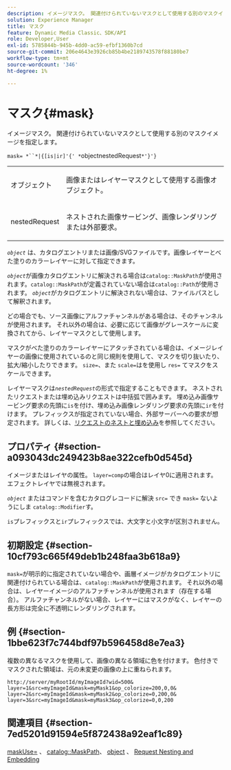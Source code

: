 ```yaml
---
description: イメージマスク。 関連付けられていないマスクとして使用する別のマスクイメージを指定します。
solution: Experience Manager
title: マスク
feature: Dynamic Media Classic、SDK/API
role: Developer,User
exl-id: 5785844b-945b-4dd0-ac59-efbf1360b7cd
source-git-commit: 206e4643e3926cb85b4be2189743578f88180be7
workflow-type: tm+mt
source-wordcount: '346'
ht-degree: 1%

---
```


# マスク{#mask}

イメージマスク。 関連付けられていないマスクとして使用する別のマスクイメージを指定します。

`mask= *``*|{[is|ir]'{' *`objectnestedRequest`*'}'}`

<table id="simpletable_F5A8CD8D7E9B48DAB3C8184E8FE60D9B"> 
 <tr class="strow"> 
  <td class="stentry"> <p><span class="varname"> オブジェクト</span> </p></td> 
  <td class="stentry"> <p>画像またはレイヤーマスクとして使用する画像オブジェクト。 </p></td> 
 </tr> 
 <tr class="strow"> 
  <td class="stentry"> <p><span class="varname"> nestedRequest</span> </p></td> 
  <td class="stentry"> <p>ネストされた画像サービング、画像レンダリングまたは外部要求。 </p></td> 
 </tr> 
</table>

*`object`* は、カタログエントリまたは画像/SVGファイルです。画像レイヤーとべた塗りのカラーレイヤーに対して指定できます。

*`object`*&#x200B;が画像カタログエントリに解決される場合は`catalog::MaskPath`が使用されます。`catalog::MaskPath`が定義されていない場合は`catalog::Path`が使用されます。 *`object`*&#x200B;がカタログエントリに解決されない場合は、ファイルパスとして解釈されます。

どの場合でも、ソース画像にアルファチャンネルがある場合は、そのチャンネルが使用されます。 それ以外の場合は、必要に応じて画像がグレースケールに変換されてから、レイヤーマスクとして使用します。

マスクがべた塗りのカラーレイヤーにアタッチされている場合は、イメージレイヤーの画像に使用されているのと同じ規則を使用して、マスクを切り抜いたり、拡大/縮小したりできます。 `size=`、また `scale=`はを使用し `res=` てマスクをスケールできます。

レイヤーマスクは&#x200B;*`nestedRequest`*&#x200B;の形式で指定することもできます。 ネストされたリクエストまたは埋め込みリクエストは中括弧で囲みます。 埋め込み画像サービング要求の先頭に`is`を付け、埋め込み画像レンダリング要求の先頭に`ir`を付けます。 プレフィックスが指定されていない場合、外部サーバーへの要求が想定されます。 詳しくは、[リクエストのネストと埋め込み](../../../../../is-api/http-ref/image-serving-api-ref/c-http-protocol-reference/c-syntax-and-features/r-request-nesting-and-embedding.md#reference-38ec66d4062046589e16c39bf1c6049b)を参照してください。

## プロパティ {#section-a093043dc249423b8ae322cefb0d545d}

イメージまたはレイヤの属性。 `layer=comp`の場合はレイヤ0に適用されます。 エフェクトレイヤでは無視されます。

*`object`* またはコマンドを含むカタログレコードに解決 `src=` でき `mask=` ないようにしま `catalog::Modifier`す。

`is`プレフィックスと`ir`プレフィックスでは、大文字と小文字が区別されません。

## 初期設定 {#section-10cf793c665f49deb1b248faa3b618a9}

`mask=`が明示的に指定されていない場合や、画層イメージがカタログエントリに関連付けられている場合は、`catalog::MaskPath`が使用されます。 それ以外の場合は、レイヤーイメージのアルファチャンネルが使用されます（存在する場合）。 アルファチャンネルがない場合、レイヤーにはマスクがなく、レイヤーの長方形は完全に不透明にレンダリングされます。

## 例 {#section-1bbe623f7c744bdf97b596458d8e7ea3}

複数の異なるマスクを使用して、画像の異なる領域に色を付けます。 色付きでマスクされた領域は、元の未変更の画像の上に重ねられます。

`http://server/myRootId/myImageId?wid=500& layer=1&src=myImageId&mask=myMask1&op_colorize=200,0,0& layer=2&src=myImageId&mask=myMask2&op_colorize=0,200,0& layer=3&src=myImageId&mask=myMask3&op_colorize=0,0,200`

## 関連項目 {#section-7ed5201d91594e5f872438a92eaf1c89}

[maskUse=](../../../../../is-api/http-ref/image-serving-api-ref/c-http-protocol-reference/c-command-reference/r-maskuse.md#reference-9bb1fb5eee4a4bd38f33dadc1a752464) 、 [catalog::MaskPath](/help/aem-is-ir-api/is-api/image-catalog/image-serving-api-ref/c-image-catalog-reference/c-image-svg-data-reference/c-image-data-reference/r-maskpath-cat.md)、 [object](../../../../../is-api/http-ref/image-serving-api-ref/c-http-protocol-reference/c-data-types/r-object.md#reference-2591bd24548d462782c68d138ef795a0) 、 [Request Nesting and Embedding](../../../../../is-api/http-ref/image-serving-api-ref/c-http-protocol-reference/c-syntax-and-features/r-request-nesting-and-embedding.md#reference-38ec66d4062046589e16c39bf1c6049b)
